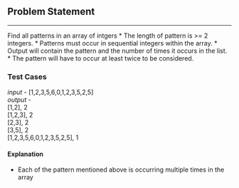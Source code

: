 ## Problem Statement
<hr>
Find all patterns in an array of intgers
* The length of pattern is >= 2 integers.
* Patterns must occur in sequential integers within the array.
* Output will contain the pattern and the number of times it occurs in the list.
* The pattern will have to occur at least twice to be considered.

### Test Cases
_input_ - [1,2,3,5,6,0,1,2,3,5,2,5]
<br>
_output_ - <br>
[1,2], 2 <br>
[1,2,3], 2 <br>
[2,3], 2 <br>
[3,5], 2 <br>
[1,2,3,5,6,0,1,2,3,5,2,5], 1

#### Explanation
* Each of the pattern mentioned above is occurring multiple times in the array


